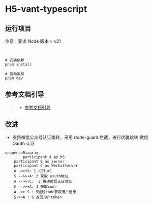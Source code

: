# H5-vant-typescript

## 运行项目

注意：要求 Node 版本 > v21

```shell


# 安装依赖
pnpm install

# 启动服务
pnpm dev
```

## 参考文档引导

> - [参考文档引导](https://github.com/yulimchen/vue3-h5-template)


## 改进

* 支持微信公众号认证跳转，采用 route-guard 拦截，进行优雅跳转 微信Oauth 认证


```mermaid
sequenceDiagram
		participant A as h5
    participant S as server
    participant C as WechatServer
    A ->>+S: 1 打开url
    S -->>+A: 2 获取 oauth地址
    A -->>-C:  3 跳转微信认证地址
    C -->>+A: 4 获取code
    A ->>-S : 5通过code获取用户信息
    S->>A : 6 返回用户token
    
```
